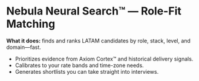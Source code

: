 # Nebula Neural Search™ — Role-Fit Matching

**What it does:** finds and ranks LATAM candidates by role, stack, level, and domain—fast.

- Prioritizes evidence from Axiom Cortex™ and historical delivery signals.
- Calibrates to your rate bands and time-zone needs.
- Generates shortlists you can take straight into interviews.